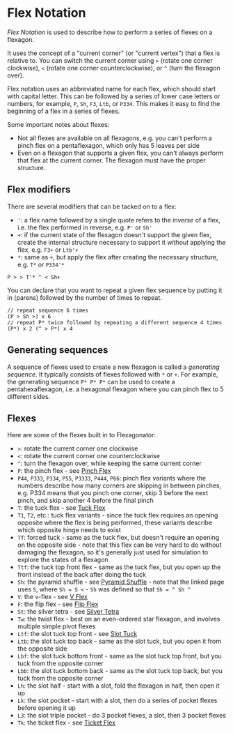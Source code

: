 # Flex Notation

*Flex Notation* is used to describe how to perform a series of flexes on a flexagon.

It uses the concept of a "current corner" (or "current vertex") that a flex is relative to.
You can switch the current corner using `>` (rotate one corner clockwise), `<` (rotate one corner counterclockwise),
or `^` (turn the flexagon over).

Flex notation uses an abbreviated name for each flex, which should start with capital letter.
This can be followed by a series of lower case letters or numbers,
for example, `P`, `Sh`, `F3`, `Ltb`, or `P334`.
This makes it easy to find the beginning of a flex in a series of flexes.

Some important notes about flexes:

* Not all flexes are available on all flexagons, e.g. you can't perform a pinch flex on a pentaflexagon, which only has 5 leaves per side
* Even on a flexagon that supports a given flex, you can't always perform that flex at the current corner.
The flexagon must have the proper structure.


## Flex modifiers

There are several modifiers that can be tacked on to a flex:

* `'`: a flex name followed by a single quote refers to the *inverse* of a flex, i.e. the flex performed in reverse, e.g. `P'` or `Sh'`
* `+`: if the current state of the flexagon doesn't support the given flex, create the internal structure necessary to support it *without* applying the flex, e.g. `F3+` or `Ltb'+`
* `*`: same as `+`, but apply the flex after creating the necessary structure, e.g. `T*` or `P334'*`

```
P > > T'* ^ < Sh+
```

You can declare that you want to repeat a given flex sequence by putting it in (parens) followed by the number of times to repeat.

```
// repeat sequence 6 times
(P > Sh >) x 6
// repeat P* twice followed by repeating a different sequence 4 times
(P*) x 2 (^ > P*) x 4
```


## Generating sequences

A sequence of flexes used to create a new flexagon is called a *generating sequence*.
It typically consists of flexes followed with `*` or `+`.
For example, the generating sequence `P* P* P*` can be used to create a pentahexaflexagon,
i.e. a hexagonal flexagon where you can pinch flex to 5 different sides.


## Flexes

Here are some of the flexes built in to Flexagonator:

* `>`: rotate the current corner one clockwise
* `<`: rotate the current corner one counterclockwise
* `^`: turn the flexagon over, while keeping the same current corner
* `P`: the pinch flex - see [Pinch Flex](http://loki3.com/flex/flex/pinch.html)
* `P44`, `P333`, `P334`, `P55`, `P3333`, `P444`, `P66`: pinch flex variants where the numbers describe how many
corners are skipping in between pinches, e.g. P334 means that you pinch one corner, skip 3 before the next pinch, and skip another 4 before the final pinch
* `T`: the tuck flex - see [Tuck Flex](http://loki3.com/flex/flex/tuck.html)
* `T1`, `T2`, etc.:  tuck flex variants - since the tuck flex requires an opening opposite where the flex is being
performed, these variants describe which opposite hinge needs to exist
* `Tf`: forced tuck - same as the tuck flex, but doesn't require an opening on the opposite side - note that this
flex can be very hard to do without damaging the flexagon, so it's generally just used for simulation to explore
the states of a flexagon
* `Ttf`: the tuck top front flex - same as the tuck flex, but you open up the front instead of the back after doing the tuck
* `Sh`: the pyramid shuffle - see [Pyramid Shuffle](http://loki3.com/flex/flex/pyramid-shuffle.html) -
note that the linked page uses `S`, where `Sh = S <` - `Sh` was defined so that `Sh = ^ Sh ^`
* `V`: the v-flex - see [V Flex](http://loki3.com/flex/flex/v.html)
* `F`: the flip flex - see [Flip Flex](http://loki3.com/flex/flex/flip.html)
* `St`: the silver tetra - see [Silver Tetra](http://loki3.com/flex/flex/silver-tetra.html)
* `Tw`: the twist flex - best on an even-ordered star flexagon, and involves multiple simple pivot flexes
* `Ltf`: the slot tuck top front - see [Slot Tuck](http://loki3.com/flex/flex/slot-tuck.html)
* `Ltb`: the slot tuck top back - same as the slot tuck, but you open it from the opposite side
* `Lbf`: the slot tuck bottom front - same as the slot tuck top front, but you tuck from the opposite corner
* `Lbb`: the slot tuck bottom back - same as the slot tuck top back, but you tuck from the opposite corner
* `Lh`: the slot half - start with a slot, fold the flexagon in half, then open it up
* `Lk`: the slot pocket - start with a slot, then do a series of pocket flexes before opening it up
* `L3`: the slot triple pocket - do 3 pocket flexes, a slot, then 3 pocket flexes
* `Tk`: the ticket flex - see [Ticket Flex](http://loki3.com/flex/flex/ticket.html)
